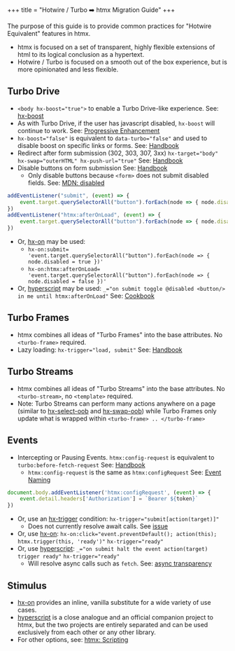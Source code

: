 +++
title = "Hotwire / Turbo ➡️ htmx Migration Guide"
+++

The purpose of this guide is to provide common practices for "Hotwire Equivalent" features in htmx.

* htmx is focused on a set of transparent, highly flexible extensions of html to its logical conclusion as a hypertext.
* Hotwire / Turbo is focused on a smooth out of the box experience, but is more opinionated and less flexible.

## Turbo Drive

* `<body hx-boost="true">` to enable a Turbo Drive-like experience. See: [hx-boost](@/attributes/hx-boost.md)
* As with Turbo Drive, if the user has javascript disabled, `hx-boost` will continue to work. See: [Progressive Enhancement](https://en.wikipedia.org/wiki/Progressive_enhancement)
* `hx-boost="false"` is equivalent to `data-turbo="false"` and used to disable boost on specific links or forms. See: [Handbook](https://turbo.hotwired.dev/handbook/drive#disabling-turbo-drive-on-specific-links-or-forms)
* Redirect after form submission (302, 303, 307, 3xx) `hx-target="body" hx-swap="outerHTML" hx-push-url="true"` See: [Handbook](https://turbo.hotwired.dev/handbook/drive#redirecting-after-a-form-submission)
* Disable buttons on form submission See: [Handbook](https://turbo.hotwired.dev/handbook/drive#form-submissions)
  * Only disable buttons because `<form>` does not submit disabled fields. See: [MDN: disabled](https://developer.mozilla.org/docs/Web/HTML/Attributes/disabled)
```javascript
addEventListener("submit", (event) => {
    event.target.querySelectorAll("button").forEach(node => { node.disabled = true })
})
addEventListener("htmx:afterOnLoad", (event) => {
    event.target.querySelectorAll("button").forEach(node => { node.disabled = false })
})
```
* Or, [hx-on](@/attributes/hx-on.md) may be used:
  * `hx-on:submit= 'event.target.querySelectorAll("button").forEach(node => { node.disabled = true })'`
  * `hx-on:htmx:afterOnLoad= 'event.target.querySelectorAll("button").forEach(node => { node.disabled = false })'`
* Or, [hyperscript](https://hyperscript.org) may be used: `_="on submit toggle @disabled <button/> in me until htmx:afterOnLoad"` See: [Cookbook](https://hyperscript.org/cookbook/)

## Turbo Frames

* htmx combines all ideas of "Turbo Frames" into the base attributes. No `<turbo-frame>` required.
* Lazy loading: `hx-trigger="load, submit"`  See: [Handbook](https://turbo.hotwired.dev/reference/frames#lazy-loaded-frame)

## Turbo Streams

* htmx combines all ideas of "Turbo Streams" into the base attributes. No `<turbo-stream>`, no `<template>` required.
* Note: Turbo Streams can perform many actions anywhere on a page (similar to [hx-select-oob](@/attributes/hx-select-oob.md) and [hx-swap-oob](@/attributes/hx-swap-oob.md)) while Turbo Frames only update what is wrapped within `<turbo-frame> .. </turbo-frame>`

## Events

* Intercepting or Pausing Events. `htmx:config-request` is equivalent to `turbo:before-fetch-request` See: [Handbook](https://turbo.hotwired.dev/handbook/drive#pausing-requests)
  * `htmx:config-request` is the same as `htmx:configRequest` See: [Event Naming](@/docs.md#event_naming)

```javascript
document.body.addEventListener('htmx:configRequest', (event) => {
    event.detail.headers['Authorization'] = `Bearer ${token}`
})
```

* Or, use an [hx-trigger](@/attributes/hx-trigger.md) condition: `hx-trigger="submit[action(target)]"`
  * Does not currently resolve await calls. See [issue](https://github.com/bigskysoftware/htmx/issues/912)
* Or, use [hx-on](@/attributes/hx-on.md): `hx-on:click="event.preventDefault(); action(this); htmx.trigger(this, 'ready')"` `hx-trigger="ready"`
* Or, use [hyperscript](https://hyperscript.org): `_="on submit halt the event action(target) trigger ready"` `hx-trigger="ready"`
  * Will resolve async calls such as `fetch`. See: [async transparency](https://hyperscript.org/docs/#async)

## Stimulus

* [hx-on](@/attributes/hx-on.md) provides an inline, vanilla substitute for a wide variety of use cases.
* [hyperscript](https://hyperscript.org) is a close analogue and an official companion project to htmx, but the two projects are entirely separated and can be used exclusively from each other or any other library.
* For other options, see: [htmx: Scripting](/docs/#scripting)
